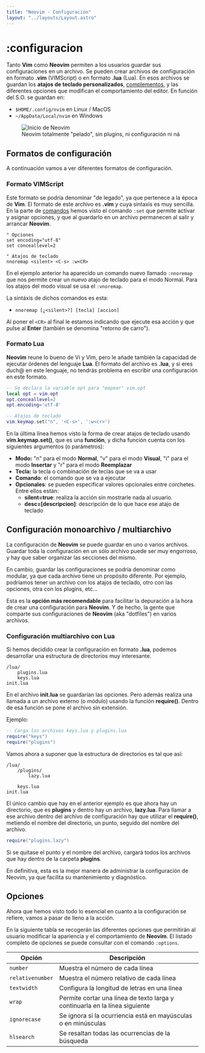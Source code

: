 ```yaml
---
title: "Neovim - Configuración"
layout: "../layouts/Layout.astro"
---
```

<main>

# :configuracion

Tanto **Vim** como **Neovim** permiten a los usuarios guardar sus configuraciones en un archivo. Se pueden crear archivos de configuración en formato **.vim** (VIMScript) o en formato **.lua** (Lua). En esos archivos se guardan los **atajos de teclado personalizados**, [complementos](/plugins), y las diferentes opciones que modifican el comportamiento del editor. En función del S.O. se guardan en:

* `$HOME/.config/nvim` en Linux / MacOS
* `~/AppData/Local/nvim` en Windows

<figure>
        <img src="/images/Inicio-Neovim.webp" alt="Inicio de Neovim" />
        <figcaption>Neovim totalmente "pelado", sin plugins, ni configuración ni ná</figcaption>
</figure>

## Formatos de configuración
A continuación vamos a ver diferentes formatos de configuración.

### Formato VIMScript

Este formato se podría denominar "de legado", ya que pertenece a la época de **Vim**.
    El formato de este archivo es **.vim** y cuya sintaxis es muy sencilla. En la
parte de [comandos](/comandos) hemos visto el comando `:set` que permite activar y
asignar opciones, y que al guardarlo en un archivo permanecen al salir y arrancar
**Neovim**.

``` vim 
" Opciones
set encoding="utf-8"
set conceallevel=2

" Atajos de teclado
nnoremap <silent> <C-s> :w<CR>
```
En el ejemplo anterior ha aparecido un comando nuevo llamado `:nnoremap` que nos
permite crear un nuevo atajo de teclado para el modo Normal. Para los atajos del modo
    visual se usa el `:vnoremap`.

La sintáxis de dichos comandos es esta:

+ `nnoremap [¿<silent>?] [tecla] [accion]`

Al poner el `<CR>` al final le estamos indicando que ejecute esa acción y que pulse al
    **Enter** (también se denomina "retorno de carro").

### Formato Lua
**Neovim** reune lo bueno de Vi y Vim, pero le añade también la capacidad de ejecutar
    órdenes del lenguaje **Lua**. El formato del archivo es **.lua**, y si eres duch@
    en este lenguaje, no tendrás problema en escribir una configuración en este
formato.

``` lua
-- Se declara la variable opt para "mapear" vim.opt
local opt = vim.opt
opt.conceallevel=2
opt.encoding='utf-8'

-- Atajos de teclado
vim.keymap.set("n", '<C-s>', ':w<cr>')
```

En la última línea hemos visto la forma de crear atajos de teclado usando
**vim.keymap.set()**, que es una **función**, y dicha función cuenta con los
siguientes argumentos (o parámetros):

+ **Modo:** "n" para el modo **Normal**, "v" para el modo **Visual**, "i" para el
modo **Insertar** y "r" para el modo **Reemplazar**
+ **Tecla:** la tecla o combinación de teclas que se va a usar
+ **Comando**: el comando que se va a ejecutar
+ **Opcionales**: se pueden especificar valores opcionales entre corchetes. Entre ellos están:
    + **silent=true**: realiza la acción sin mostrarle nada al usuario.
    + **desc=[descripcion]**: descripción de lo que hace ese atajo de teclado

## Configuración monoarchivo / multiarchivo

La configuración de **Neovim** se puede guardar en uno o varios archivos. Guardar
toda la configuración en un sólo archivo puede ser muy engorroso, y hay que saber
organizar las secciones del mismo.

En cambio, guardar las configuraciones se podría denominar como modular, ya que cada
    archivo tiene un propósito diferente. Por ejemplo, podríamos tener un archivo con
    los atajos de teclado, otro con las opciones, otra con los plugins, etc...

Esta es la **opción más recomendable** para facilitar la depuración a la hora de
crear una configuración para **Neovim**. Y de hecho, la gente que comparte sus
configuraciones de **Neovim** (aka "dotfiles") en varios archivos.

### Configuración multiarchivo con Lua

Si hemos decidido crear la configuración en formato **.lua**, podemos desarrollar una
    estructura de directorios muy interesante.

```
/lua/
    plugins.lua
    keys.lua
init.lua
```

En el archivo **init.lua** se guardarían las opciones. Pero además realiza una
llamada a un archivo externo (o módulo) usando la función **require()**. Dentro de
esa función se pone el archivo sin extensión.

Ejemplo:

``` lua
-- Carga los archivos keys.lua y plugins.lua
require("keys")
require("plugins")
```

Vamos ahora a suponer que la estructura de directorios es tal que así:

```
/lua/
    /plugins/
        lazy.lua
        
    keys.lua
init.lua
```

El único cambio que hay en el anterior ejemplo es que ahora hay un directorio, que es
    **plugins** y dentro hay un archivo, **lazy.lua**. Para llamar a ese archivo
dentro del archivo de configuración hay que utilizar el **require()**, metiendo el
nombre del directorio, un punto, seguido del nombre del archivo.

``` lua
require("plugins.lazy")
```

Si se quitase el punto y el nombre del archivo, cargará todos los archivos que hay
dentro de la carpeta **plugins**.

En definitiva, esta es la mejor manera de administrar la configuración de Neovim, ya
    que facilita su mantenimiento y diagnóstico.

## Opciones
Ahora que hemos visto todo lo esencial en cuanto a la configuración se refiere, vamos
    a pasar de lleno a la acción.

En la siguiente tabla se recogerán las diferentes opciones que permitirán al usuario
    modificar la apariencia y el comportamiento de **Neovim**. El listado completo de
    opciones se puede consultar con el comando `:options`.

| Opción | Descripción |
| ------ | ----------- |
| `number` | Muestra el número de cada línea |
| `relativenumber` | Muestra el número relativo de cada línea |
| `textwidth` | Configura la longitud de letras en una línea |
| `wrap` | Permite cortar una línea de texto larga y continuarla en la línea siguiente |
| `ignorecase` | Se ignora si la ocurriencia está en mayúsculas o en minúsculas |
| `hlsearch` | Se resaltan todas las ocurrencias de la búsqueda |
</main>
